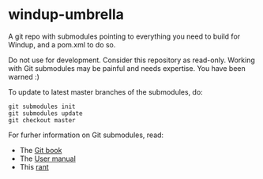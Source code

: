 # windup-umbrella
A git repo with submodules pointing to everything you need to build for Windup, and a pom.xml to do so.

Do not use for development. Consider this repository as read-only.
Working with Git submodules may be painful and needs expertise.
You have been warned :)

To update to latest master branches of the submodules, do:

```
git submodules init
git submodules update
git checkout master
```

For furher information on Git submodules, read:

* The [Git book](http://git-scm.com/book/en/v2/Git-Tools-Submodules)
* The [User manual](http://schacon.github.io/git/user-manual.html#submodules)
* This [rant](https://codingkilledthecat.wordpress.com/2012/04/28/why-your-company-shouldnt-use-git-submodules/)


